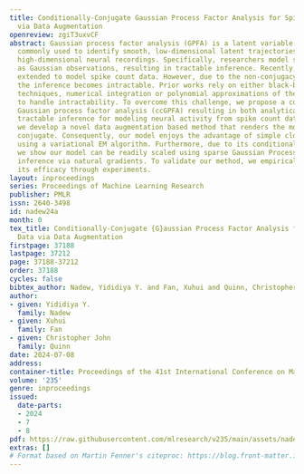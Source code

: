 ```yaml
---
title: Conditionally-Conjugate Gaussian Process Factor Analysis for Spike Count Data
  via Data Augmentation
openreview: zgiT3uxvCF
abstract: Gaussian process factor analysis (GPFA) is a latent variable modeling technique
  commonly used to identify smooth, low-dimensional latent trajectories underlying
  high-dimensional neural recordings. Specifically, researchers model spiking rates
  as Gaussian observations, resulting in tractable inference. Recently, GPFA has been
  extended to model spike count data. However, due to the non-conjugacy of the likelihood,
  the inference becomes intractable. Prior works rely on either black-box inference
  techniques, numerical integration or polynomial approximations of the likelihood
  to handle intractability. To overcome this challenge, we propose a conditionally-conjugate
  Gaussian process factor analysis (ccGPFA) resulting in both analytically and computationally
  tractable inference for modeling neural activity from spike count data. In particular,
  we develop a novel data augmentation based method that renders the model conditionally
  conjugate. Consequently, our model enjoys the advantage of simple closed-form updates
  using a variational EM algorithm. Furthermore, due to its conditional conjugacy,
  we show our model can be readily scaled using sparse Gaussian Processes and accelerated
  inference via natural gradients. To validate our method, we empirically demonstrate
  its efficacy through experiments.
layout: inproceedings
series: Proceedings of Machine Learning Research
publisher: PMLR
issn: 2640-3498
id: nadew24a
month: 0
tex_title: Conditionally-Conjugate {G}aussian Process Factor Analysis for Spike Count
  Data via Data Augmentation
firstpage: 37188
lastpage: 37212
page: 37188-37212
order: 37188
cycles: false
bibtex_author: Nadew, Yididiya Y. and Fan, Xuhui and Quinn, Christopher John
author:
- given: Yididiya Y.
  family: Nadew
- given: Xuhui
  family: Fan
- given: Christopher John
  family: Quinn
date: 2024-07-08
address:
container-title: Proceedings of the 41st International Conference on Machine Learning
volume: '235'
genre: inproceedings
issued:
  date-parts:
  - 2024
  - 7
  - 8
pdf: https://raw.githubusercontent.com/mlresearch/v235/main/assets/nadew24a/nadew24a.pdf
extras: []
# Format based on Martin Fenner's citeproc: https://blog.front-matter.io/posts/citeproc-yaml-for-bibliographies/
---
```

